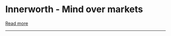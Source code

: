 # Innerworth - Mind over markets

[Read more](https://zerodha.com/varsity/module/innerworth/)

---


